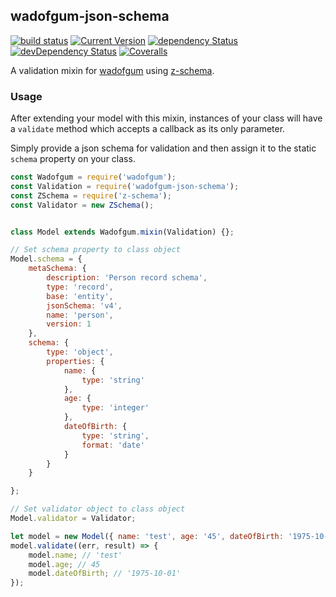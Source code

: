 ## wadofgum-json-schema
[![build status](https://travis-ci.org/simon-p-r/wadofgum-json-schema.svg?branch=master)](https://travis-ci.org/simon-p-r/wadofgum-json-schema)
[![Current Version](https://img.shields.io/npm/v/wadofgum-json-schema.svg?maxAge=1000)](https://www.npmjs.org/package/wadofgum-json-schema)
[![dependency Status](https://img.shields.io/david/simon-p-r/wadofgum-json-schema.svg?maxAge=1000)](https://david-dm.org/simon-p-r/wadofgum-json-schema)
[![devDependency Status](https://img.shields.io/david/dev/simon-p-r/wadofgum-json-schema.svg?maxAge=1000)](https://david-dm.org/simon-p-r/wadofgum-json-schema?type=dev)
[![Coveralls](https://img.shields.io/coveralls/simon-p-r/wadofgum-json-schema.svg?maxAge=1000)](https://coveralls.io/github/simon-p-r/wadofgum-json-schema)

A validation mixin for [wadofgum](https://github.com/nlf/wadofgum) using [z-schema](https://github.com/zaggino/z-schema).

### Usage

After extending your model with this mixin, instances of your class will have a `validate` method which accepts a callback as its only parameter.

Simply provide a json schema for validation and then assign it to the static `schema` property on your class.

```js
const Wadofgum = require('wadofgum');
const Validation = require('wadofgum-json-schema');
const ZSchema = require('z-schema');
const Validator = new ZSchema();


class Model extends Wadofgum.mixin(Validation) {};

// Set schema property to class object
Model.schema = {
    metaSchema: {
        description: 'Person record schema',
        type: 'record',
        base: 'entity',
        jsonSchema: 'v4',
        name: 'person',
        version: 1
    },
    schema: {
        type: 'object',
        properties: {
            name: {
                type: 'string'
            },
            age: {
                type: 'integer'
            },
            dateOfBirth: {
                type: 'string',
                format: 'date'
            }
        }
    }

};

// Set validator object to class object
Model.validator = Validator;

let model = new Model({ name: 'test', age: '45', dateOfBirth: '1975-10-01'});
model.validate((err, result) => {
    model.name; // 'test'
    model.age; // 45
    model.dateOfBirth; // '1975-10-01'
});
```
